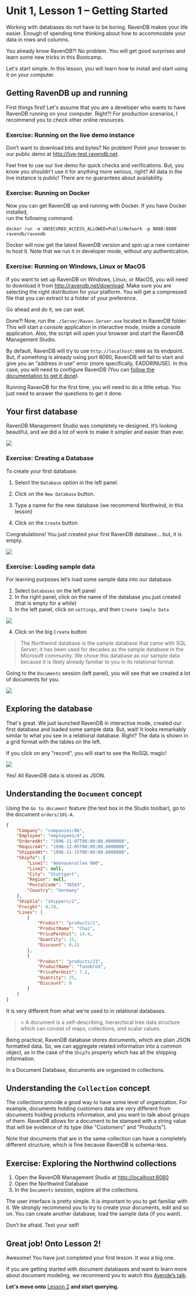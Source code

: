 Unit 1, Lesson 1 – Getting Started
==================================

Working with databases do not have to be boring. RavenDB makes your life easier. 
Enough of spending time thinking about how to accommodate your data in rows and 
columns. 

You already know RavenDB?! No problem. You will get good surprises and learn some 
new tricks in this Bootcamp.

Let's start simple. In this lesson, you will learn how to install and start using 
it on your computer.

Getting RavenDB up and running
------------------------------

First things first! Let's assume that you are a developer who wants to have RavenDB 
running on your computer. Right?! For production scenarios, I recommend you to check
other online resources.

### Exercise: Running on the live demo instance

Don’t want to download bits and bytes? No problem! Point your browser to our public 
demo at <http://live-test.ravendb.net>.

Feel free to use our live demo for quick checks and verifications. But, you know you 
shouldn't use it for anything more serious, right? All data in the live instance is 
public! There are no guarantees about availability.

### Exercise: Running on Docker


Now you can get RavenDB up and running with Docker. If you have Docker installed,  
run the following command:

~~~~~~~~~~~~~~~~~~~~~~~~~~~~~~~~~~~~~~~~~~~~~~~~~~~~~~~~~~~~~~~~~~~~~~~~~~~~~~~~
docker run -e UNSECURED_ACCESS_ALLOWED=PublicNetwork -p 8080:8080 ravendb/ravendb
~~~~~~~~~~~~~~~~~~~~~~~~~~~~~~~~~~~~~~~~~~~~~~~~~~~~~~~~~~~~~~~~~~~~~~~~~~~~~~~~

Docker will now get the latest RavenDB version and spin up a new container to
host it. Note that we run it in developer mode, without any authentication.

### Exercise: Running on Windows, Linux or MacOS


If you want to set up RavenDB on Windows, Linux, or MacOS, you will need to download 
it from  <http://ravendb.net/download>. Make sure you are selecting the right 
distribution for your platform. You will get a compressed file that you can extract to 
a folder of your preference.

Go ahead and do it, we can wait.

Done?! Now, run the `./Server/Raven.Server.exe` located in RavenDB folder. This will start 
a console application in interactive mode, inside a console application. Also, the script
 will open your browser and start the RavenDB Management Studio.

By default, RavenDB will try to use `http://localhost:8080` as its endpoint.
But, if something is already using port 8080, RavenDB will fail to start and
give you an “address in use” error (more specifically, EADDRINUSE). In this
case, you will need to configure RavenDB (You can [follow the documentation to
get it
done](https://ravendb.net/docs/article-page/4.0/csharp/server/configuration/configuration-options)).

Running RavenDB for the first time, you will need to do a little setup. You just
need to answer the questions to get it done.

Your first database
-------------------

RavenDB Management Studio was completely re-designed. It’s looking beautiful,
and we did a lot of work to make it simpler and easier than ever.

![](media/d1ff71a639f63e04488b56706a91f423.png)

### Exercise: Creating a Database

To create your first database:

1.  Select the `Database` option in the left panel.

2.  Click on the `New Database` button.

3.  Type a name for the new database (we recommend Northwind, in this lesson)

4.  Click on the `Create` button

Congratulations! You just created your first RavenDB database... but, it is
empty.

![](media/3f7ec9fbf9d626ebbe905e7a589e81ed.png)

### Exercise: Loading sample data

For learning purposes let’s load some sample data into our database.

1.  Select `Databases` on the left panel
2.  In the right panel, click on the name of the database you just created (that
   is empty for a while)
3.  In the left panel, click on `settings`, and then `Create Sample Data`

![](media/26de5d4d9b2cf6a0f8867677aa776b45.png)

4.  Click on the big `Create` button

> The Northwind database is the sample database that came with SQL Server;
it has been used for decades as the sample database in the Microsoft
community. We chose this database as our sample data because it is likely
already familiar to you in its relational format.

Going to the `Documents` session (left panel), you will see that we created a
lot of documents for you.

![](media/3f24692d124b788b08cb11e49d8fb66f.png)

Exploring the database
----------------------

That's great. We just launched RavenDB in interactive mode, created our first
database and loaded some sample data. But, wait! It looks remarkably similar to
what you see in a relational database. Right? The data is shown in a grid format
with the tables on the left.

If you click on any "record", you will start to see the NoSQL magic!

![](media/4bcc55018cd05b354a0d98c3ce7bcfb7.png)

Yes! All RavenDB data is stored as JSON.

Understanding the `Document` concept
------------------------------------

Using the `Go to document` feature (the text box in the Studio toolbar), go to
the document `orders/101-A`.

```json
{
    "Company": "companies/86",
    "Employee": "employees/4",
    "OrderedAt": "1996-11-07T00:00:00.0000000",
    "RequireAt": "1996-12-05T00:00:00.0000000",
    "ShippedAt": "1996-11-15T00:00:00.0000000",
    "ShipTo": {
        "Line1": "Adenauerallee 900",
        "Line2": null,
        "City": "Stuttgart",
        "Region": null,
        "PostalCode": "70563",
        "Country": "Germany"
    },
    "ShipVia": "shippers/2",
    "Freight": 0.78,
    "Lines": [
        {
            "Product": "products/1",
            "ProductName": "Chai",
            "PricePerUnit": 14.4,
            "Quantity": 15,
            "Discount": 0.15
        },
        {
            "Product": "products/23",
            "ProductName": "Tunnbröd",
            "PricePerUnit": 7.2,
            "Quantity": 25,
            "Discount": 0
        }
    ]
}
```

It is very different from what we're used to in relational databases.

>   \> A document is a self-describing, hierarchical tree data structure which
>   can consist of maps, collections, and scalar values.

Being practical, RavenDB database stores documents, which are plain JSON
formatted data. So, we can aggregate related information into a common object,
as in the case of the `ShipTo` property which has all the shipping information.

In a Document Database, documents are organized in collections.

Understanding the `Collection` concept
--------------------------------------

The collections provide a good way to have some level of organization. For
example, documents holding customers data are very different from documents
holding products information, and you want to talk about groups of them. RavenDB
allows for a document to be stamped with a string value that will be evidence of
its type (like "Customers" and "Products").

Note that documents that are in the same collection can have a completely
different structure, which is fine because RavenDB is schema-less.

Exercise: Exploring the Northwind collections
---------------------------------------------

1.  Open the RavenDB Management Studio at <http://localhost:8080>
2.  Open the Northwind Database
3.  In the `Documents` session, explore all the collections.

The user interface is pretty simple. It is important to you to get familiar with
it. We strongly recommend you to try to create your documents, edit and so on.
You can create another database, load the sample data (if you want).

Don’t be afraid. Test your self!

Great job! Onto Lesson 2!   
-------------------------

Awesome! You have just completed your first lesson. It was a big one. 

If you are getting started with document databases and want to learn more about
document modeling, we recommend you to watch this [Ayende’s
talk](https://www.youtube.com/watch?v=FY0BiZaJwL4).


**Let's move onto** [Lesson 2](../lesson2/README.md) **and start querying.**
